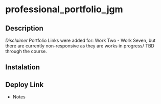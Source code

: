 # professional_portfolio_jgm

##


## Description

*Disclaimer* Portfolio Links were added for:
 Work Two - Work Seven, but there are currently non-responsive as they are works in progress/ TBD through the course.

## Instalation


## Deploy Link

* Notes
